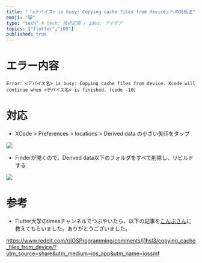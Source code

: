```yaml
---
title: "「<デバイス> is busy: Copying cache files from device」への対処法"
emoji: "😸"
type: "tech" # tech: 技術記事 / idea: アイデア
topics: ["flutter","iOS"]
published: true
---
```


# エラー内容

```
Error: <デバイス名> is busy: Copying cache files from device. Xcode will continue when <デバイス名> is finished. (code -10)
```

# 対応

- XCode > Preferences > locations > Derived data の小さい矢印をタップ

![](https://storage.googleapis.com/zenn-user-upload/f728737a015fb5025d277940.png)

- Finderが開くので、Derived data以下のフォルダをすべて削除し、リビルドする

![](https://storage.googleapis.com/zenn-user-upload/d5ef0e1f51eccb1fb77c13ba.png)

# 参考

- Flutter大学のtimesチャンネルでつぶやいたら、以下の記事を[こんぶさん](https://zenn.dev/pressedkonbu)に教えてもらいました。ありがとうございました。


https://www.reddit.com/r/iOSProgramming/comments/j1hsl3/copying_cache_files_from_device/?utm_source=share&utm_medium=ios_app&utm_name=iossmf

